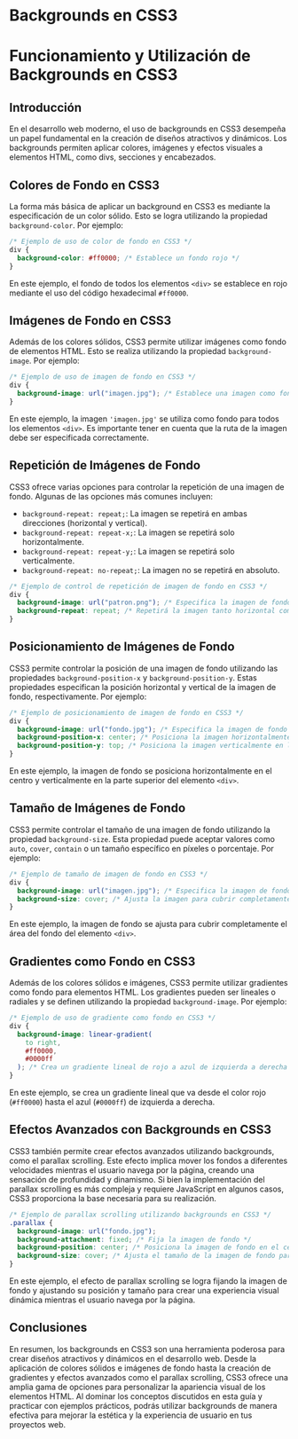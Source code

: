 # Backgrounds en CSS3

# Funcionamiento y Utilización de Backgrounds en CSS3

## Introducción

En el desarrollo web moderno, el uso de backgrounds en CSS3 desempeña un papel fundamental en la creación de diseños atractivos y dinámicos. Los backgrounds permiten aplicar colores, imágenes y efectos visuales a elementos HTML, como divs, secciones y encabezados.

## Colores de Fondo en CSS3

La forma más básica de aplicar un background en CSS3 es mediante la especificación de un color sólido. Esto se logra utilizando la propiedad `background-color`. Por ejemplo:

```css
/* Ejemplo de uso de color de fondo en CSS3 */
div {
  background-color: #ff0000; /* Establece un fondo rojo */
}
```

En este ejemplo, el fondo de todos los elementos `<div>` se establece en rojo mediante el uso del código hexadecimal `#ff0000`.

## Imágenes de Fondo en CSS3

Además de los colores sólidos, CSS3 permite utilizar imágenes como fondo de elementos HTML. Esto se realiza utilizando la propiedad `background-image`. Por ejemplo:

```css
/* Ejemplo de uso de imagen de fondo en CSS3 */
div {
  background-image: url("imagen.jpg"); /* Establece una imagen como fondo */
}
```

En este ejemplo, la imagen `'imagen.jpg'` se utiliza como fondo para todos los elementos `<div>`. Es importante tener en cuenta que la ruta de la imagen debe ser especificada correctamente.

## Repetición de Imágenes de Fondo

CSS3 ofrece varias opciones para controlar la repetición de una imagen de fondo. Algunas de las opciones más comunes incluyen:

- `background-repeat: repeat;`: La imagen se repetirá en ambas direcciones (horizontal y vertical).
- `background-repeat: repeat-x;`: La imagen se repetirá solo horizontalmente.
- `background-repeat: repeat-y;`: La imagen se repetirá solo verticalmente.
- `background-repeat: no-repeat;`: La imagen no se repetirá en absoluto.

```css
/* Ejemplo de control de repetición de imagen de fondo en CSS3 */
div {
  background-image: url("patron.png"); /* Especifica la imagen de fondo */
  background-repeat: repeat; /* Repetirá la imagen tanto horizontal como verticalmente */
}
```

## Posicionamiento de Imágenes de Fondo

CSS3 permite controlar la posición de una imagen de fondo utilizando las propiedades `background-position-x` y `background-position-y`. Estas propiedades especifican la posición horizontal y vertical de la imagen de fondo, respectivamente. Por ejemplo:

```css
/* Ejemplo de posicionamiento de imagen de fondo en CSS3 */
div {
  background-image: url("fondo.jpg"); /* Especifica la imagen de fondo */
  background-position-x: center; /* Posiciona la imagen horizontalmente en el centro */
  background-position-y: top; /* Posiciona la imagen verticalmente en la parte superior */
}
```

En este ejemplo, la imagen de fondo se posiciona horizontalmente en el centro y verticalmente en la parte superior del elemento `<div>`.

## Tamaño de Imágenes de Fondo

CSS3 permite controlar el tamaño de una imagen de fondo utilizando la propiedad `background-size`. Esta propiedad puede aceptar valores como `auto`, `cover`, `contain` o un tamaño específico en píxeles o porcentaje. Por ejemplo:

```css
/* Ejemplo de tamaño de imagen de fondo en CSS3 */
div {
  background-image: url("imagen.jpg"); /* Especifica la imagen de fondo */
  background-size: cover; /* Ajusta la imagen para cubrir completamente el área del fondo */
}
```

En este ejemplo, la imagen de fondo se ajusta para cubrir completamente el área del fondo del elemento `<div>`.

## Gradientes como Fondo en CSS3

Además de los colores sólidos e imágenes, CSS3 permite utilizar gradientes como fondo para elementos HTML. Los gradientes pueden ser lineales o radiales y se definen utilizando la propiedad `background-image`. Por ejemplo:

```css
/* Ejemplo de uso de gradiente como fondo en CSS3 */
div {
  background-image: linear-gradient(
    to right,
    #ff0000,
    #0000ff
  ); /* Crea un gradiente lineal de rojo a azul de izquierda a derecha */
}
```

En este ejemplo, se crea un gradiente lineal que va desde el color rojo (`#ff0000`) hasta el azul (`#0000ff`) de izquierda a derecha.

## Efectos Avanzados con Backgrounds en CSS3

CSS3 también permite crear efectos avanzados utilizando backgrounds, como el parallax scrolling. Este efecto implica mover los fondos a diferentes velocidades mientras el usuario navega por la página, creando una sensación de profundidad y dinamismo. Si bien la implementación del parallax scrolling es más compleja y requiere JavaScript en algunos casos, CSS3 proporciona la base necesaria para su realización.

```css
/* Ejemplo de parallax scrolling utilizando backgrounds en CSS3 */
.parallax {
  background-image: url("fondo.jpg");
  background-attachment: fixed; /* Fija la imagen de fondo */
  background-position: center; /* Posiciona la imagen de fondo en el centro */
  background-size: cover; /* Ajusta el tamaño de la imagen de fondo para cubrir completamente el área del fondo */
}
```

En este ejemplo, el efecto de parallax scrolling se logra fijando la imagen de fondo y ajustando su posición y tamaño para crear una experiencia visual dinámica mientras el usuario navega por la página.

## Conclusiones

En resumen, los backgrounds en CSS3 son una herramienta poderosa para crear diseños atractivos y dinámicos en el desarrollo web. Desde la aplicación de colores sólidos e imágenes de fondo hasta la creación de gradientes y efectos avanzados como el parallax scrolling, CSS3 ofrece una amplia gama de opciones para personalizar la apariencia visual de los elementos HTML. Al dominar los conceptos discutidos en esta guía y practicar con ejemplos prácticos, podrás utilizar backgrounds de manera efectiva para mejorar la estética y la experiencia de usuario en tus proyectos web.
